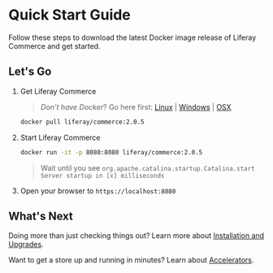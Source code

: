 # Quick Start Guide

Follow these steps to download the latest Docker image release of Liferay Commerce and get started.

## Let's Go

1. Get Liferay Commerce

    >_Don't have Docker_? Go here first: [Linux](https://docs.docker.com/install/linux/docker-ce/ubuntu/) | [Windows](https://docs.docker.com/docker-for-windows/install/) | [OSX](https://docs.docker.com/docker-for-mac/install/)

    ```bash
    docker pull liferay/commerce:2.0.5
    ```

1. Start Liferay Commerce

    ```bash
    docker run -it -p 8080:8080 liferay/commerce:2.0.5
    ```

    > Wait until you see `org.apache.catalina.startup.Catalina.start Server startup in [x] milliseconds`

1. Open your browser to `https://localhost:8080`

## What's Next

Doing more than just checking things out? Learn more about [Installation and Upgrades](../../installation-and-upgrades/README.md).

Want to get a store up and running in minutes? Learn about [Accelerators](../../user-guide/getting-started/accelerators.md).
